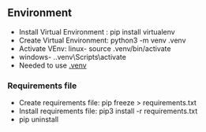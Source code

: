 ## Environment
- Install Virtual Environment : pip install virtualenv
- Create Virtual Environment: python3 -m venv .venv
- Activate VEnv: linux- source .venv/bin/activate 
- windows- .\.venv\Scripts\activate
- Needed to use [.venv](https://code.visualstudio.com/docs/python/environments)
  
### Requirements file
- Create requirements file: pip freeze > requirements.txt
- Install requirements file: pip3 install -r requirements.txt
- pip uninstall <package>

